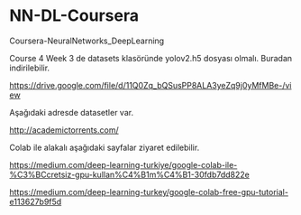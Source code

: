 # NN-DL-Coursera
Coursera-NeuralNetworks_DeepLearning

Course 4 Week 3 de datasets klasöründe yolov2.h5 dosyası olmalı. Buradan indirilebilir.

https://drive.google.com/file/d/11Q0Zq_bQSusPP8ALA3yeZq9j0yMfMBe-/view

Aşağıdaki adresde datasetler var. 

http://academictorrents.com/

Colab ile alakalı aşağıdaki sayfalar ziyaret edilebilir.

https://medium.com/deep-learning-turkiye/google-colab-ile-%C3%BCcretsiz-gpu-kullan%C4%B1m%C4%B1-30fdb7dd822e

https://medium.com/deep-learning-turkey/google-colab-free-gpu-tutorial-e113627b9f5d
